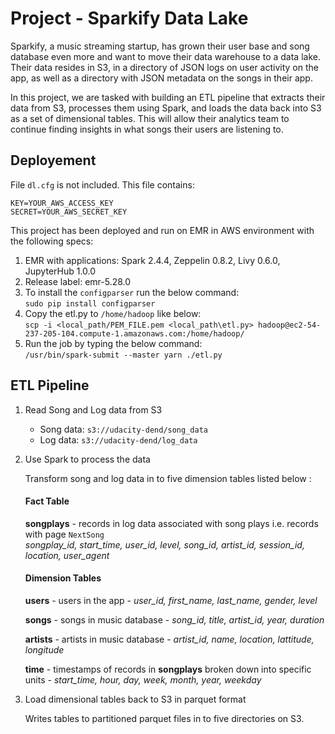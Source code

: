# Project - Sparkify Data Lake
Sparkify, a music streaming startup, has grown their user base and song database even more and want to move their data warehouse to a data lake. Their data resides in S3, in a directory of JSON logs on user activity on the app, as well as a directory with JSON metadata on the songs in their app.

In this project, we are tasked with building an ETL pipeline that extracts their data from S3, processes them using Spark, and loads the data back into S3 as a set of dimensional tables. This will allow their analytics team to continue finding insights in what songs their users are listening to.

## Deployement

File `dl.cfg` is not included. This file contains:

```
KEY=YOUR_AWS_ACCESS_KEY
SECRET=YOUR_AWS_SECRET_KEY
```

This project has been deployed and run on EMR in AWS environment with the following specs: 

1. EMR with applications: Spark 2.4.4, Zeppelin 0.8.2, Livy 0.6.0, JupyterHub 1.0.0
2. Release label: emr-5.28.0
3. To install the `configparser` run the below command:<br> 
`sudo pip install configparser` <br>
4. Copy the etl.py to `/home/hadoop` like below:<br>
`scp -i <local_path/PEM_FILE.pem <local_path\etl.py> hadoop@ec2-54-237-205-104.compute-1.amazonaws.com:/home/hadoop/`<br>
5. Run the job by typing the below command: <br> 
`/usr/bin/spark-submit --master yarn ./etl.py`

## ETL Pipeline
    
1.  Read Song and Log data from S3
    
    * Song data:  `s3://udacity-dend/song_data`
    * Log data:  `s3://udacity-dend/log_data`<br>
    
    
2. Use Spark to process the data        
    
    Transform song and log data in to five dimension tables listed below : <br> 
    #### Fact Table
	 **songplays**  - records in log data associated with song plays i.e. records with page `NextSong`<br>
    _songplay_id, start_time, user_id, level, song_id, artist_id, session_id, location, user_agent_

	#### Dimension Tables
	 **users**  - users in the app -  _user_id, first_name, last_name, gender, level_
		
	 **songs**  - songs in music database - _song_id, title, artist_id, year, duration_
    
	 **artists**  - artists in music database -   _artist_id, name, location, lattitude, longitude_
    
	 **time**  - timestamps of records in  **songplays**  broken down into specific units -   _start_time, hour, day, week, month, year, weekday_ <br>
     
    
3.  Load dimensional tables back to S3 in parquet format
    
    Writes tables to partitioned parquet files in to five directories on S3.